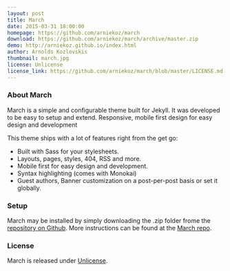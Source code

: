 ```yaml
---
layout: post
title: March
date: 2015-03-31 18:00:00
homepage: https://github.com/arniekoz/march
download: https://github.com/arniekoz/march/archive/master.zip
demo: http://arniekoz.github.io/index.html
author: Arnolds Kozlovskis
thumbnail: march.jpg
license: Unlicense
license_link: https://github.com/arniekoz/march/blob/master/LICENSE.md
---
```

### About March

March is a simple and configurable theme built for Jekyll. It was developed to be easy to setup and extend. Responsive, mobile first design for easy design and development

This theme ships with a lot of features right from the get go:

<ul>
  <li>Built with Sass for your stylesheets.</li>
  <li>Layouts, pages, styles, 404, RSS and more.</li>
  <li>Mobile first for easy design and development.</li>
  <li>Syntax highlighting (comes with Monokai)</li>
  <li>Guest authors, Banner customization on a post-per-post basis or set it globally.</li>
</ul>

### Setup

March may be installed by simply downloading the .zip folder frome the [repository on Github](https://github.com/arniekoz/march/archive/master.zip). More instructions can be found at the [March repo](https://github.com/arniekoz/March).

### License
March is released under [Unlicense](https://github.com/arniekoz/march/blob/master/LICENSE.md).